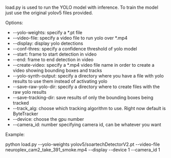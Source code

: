 load.py is used to run the YOLO  model with inference. To train the model just use the original yolov5 files provided.

Options: 
* --yolo-weights: specify a *.pt file
* --video-file: specify a video file to run yolo over *.mp4
* --display: display yolo detections
* --conf-thres: specify a confidence threshold of yolo model
* --start: frame to start detection in video
* --end: frame to end detection in video
* --create-video: specify a *.mp4 video file name in order to create a video showing bounding boxes and tracks
* --yolo-synth-output: specify a directory where you have a file with yolo results to use them instead of activating yolo
* --save-raw-yolo-dir: specify a directory where to create files with the raw yolo results
* --save-tracking-dir: save results of only the bounding boxes being tracked
* --track_alg: choose which tracking algorithm to use. Right now default is ByteTracker
* --device: choose the gpu number
* --camera_id: number specifying camera id, can be whatever you want


Example:

python load.py --yolo-weights yolov5/soartechDetectorV2.pt --video-file neuroplex_cam2_take_391_smoke.mp4 --display --device 1 --camera_id 1
